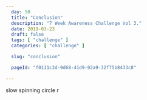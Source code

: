 ```yaml
---
  day: 50
  title: "Conclusion"
  description: "7 Week Awareness Challenge Vol 3."
  date: 2019-03-23
  draft: false
  tags: [ "challenge" ]
  categories: [ "challenge" ]

  slug: "conclusion"

  pageId: "f0111c3d-9d68-41d9-92a9-32f75b8433c8"

---
```


slow spinning circle
r
